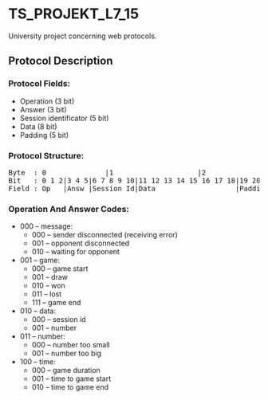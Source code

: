 # TS_PROJEKT_L7_15
University project concerning web protocols.

## Protocol Description
### Protocol Fields:
  - Operation (3 bit)
  - Answer (3 bit)
  - Session identificator (5 bit)
  - Data (8 bit)
  - Padding (5 bit)

### Protocol Structure:
<pre>
Byte  : 0              |1                    |2
Bit   : 0 1 2|3 4 5|6 7 8 9 10|11 12 13 14 15 16 17 18|19 20 21 22 23
Field : Op   |Answ |Session Id|Data                   |Padding
</pre>
### Operation And Answer Codes:
  -	000 – message:
    -	000 – sender disconnected (receiving error)
    -	001 – opponent disconnected
    -	010 – waiting for opponent
  -	001 – game:
    -	000 – game start
    -	001 – draw
    -	010 – won
    -	011 – lost
    -	111 – game end
  -	010 – data:
    -	000 – session id
    -	001 – number
  -	011 – number:
    -	000 – number too small
    -	001 – number too big
  -	100 – time:
    -	000 – game duration
    -	001 – time to game start
    -	010 – time to game end

